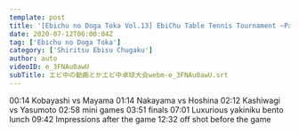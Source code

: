 ```yaml
---
template: post
title: '[Ebichu no Doga Toka Vol.13] EbiChu Table Tennis Tournament ~Part 2~'
date: 2020-07-12T06:00:04Z
tag: ['Ebichu no Doga Toka']
category: ['Shiritsu Ebisu Chugaku']
author: auto 
videoID: e_3FNAu0awU
subTitle: エビ中の動画とかエビ中卓球大会webm-e_3FNAu0awU.srt
---
```

00:14 Kobayashi vs Mayama
01:14 Nakayama vs Hoshina
02:12 Kashiwagi vs Yasumoto
02:58 mini games
03:51 finals
07:01 Luxurious yakiniku bento lunch
09:42 Impressions after the game
12:32 off shot before the game
